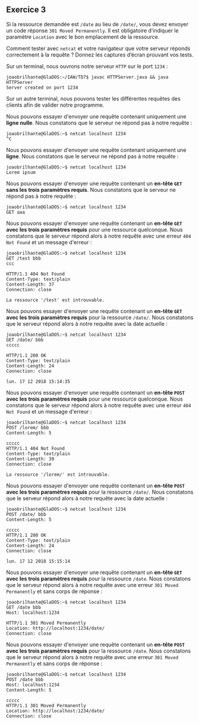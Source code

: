 ## Exercice 3

Si la ressource demandée est `/date` au lieu de `/date/`, vous devez envoyer un
code réponse `301 Moved Permanently`. Il est obligatoire d’indiquer le paramètre
`Location` avec le bon emplacement de la ressource.

Comment tester avec `netcat` et votre navigateur que votre serveur réponds
correctement à la requête ? Donnez les captures d’écran prouvant vos tests.

Sur un terminal, nous ouvrons notre serveur `HTTP` sur le port `1234` :

	joaobrilhante@GlaDOS:~/IAW/TD7$ javac HTTPServer.java && java HTTPServer
	Server created on port 1234

Sur un autre terminal, nous pouvons tester les différentes requêtes des clients
afin de valider notre programme.

Nous pouvons essayer d'envoyer une requête contenant uniquement une **ligne nulle**.
Nous constatons que le serveur ne répond pas à notre requête :

	joaobrilhante@GlaDOS:~$ netcat localhost 1234
	^C

Nous pouvons essayer d'envoyer une requête contenant uniquement une **ligne**.
Nous constatons que le serveur ne répond pas à notre requête :

	joaobrilhante@GlaDOS:~$ netcat localhost 1234
	Lorem ipsum

Nous pouvons essayer d'envoyer une requête contenant un **en-tête `GET` sans les
trois paramètres requis**. Nous constatons que le serveur ne répond pas à notre
requête :

	joaobrilhante@GlaDOS:~$ netcat localhost 1234
	GET aaa

Nous pouvons essayer d'envoyer une requête contenant un **en-tête `GET` avec les
trois paramètres requis** pour une ressource quelconque. Nous constatons que le
serveur répond alors à notre requête avec une erreur `404 Not Found` et un
message d'erreur :

	joaobrilhante@GlaDOS:~$ netcat localhost 1234
	GET /test bbb
	ccc

	HTTP/1.1 404 Not Found
	Content-Type: text/plain
	Content-Length: 37
	Connection: close

	La ressource '/test' est introuvable.

Nous pouvons essayer d'envoyer une requête contenant un **en-tête `GET` avec les
trois paramètres requis** pour la ressource `/date/`. Nous constatons que le
serveur répond alors à notre requête avec la date actuelle :

	joaobrilhante@GlaDOS:~$ netcat localhost 1234
	GET /date/ bbb
	ccccc

	HTTP/1.1 200 OK
	Content-Type: text/plain
	Content-Length: 24
	Connection: close

	lun. 17 12 2018 15:14:35

Nous pouvons essayer d'envoyer une requête contenant un **en-tête `POST` avec les
trois paramètres requis** pour une ressource quelconque. Nous constatons que le
serveur répond alors à notre requête avec une erreur `404 Not Found` et un
message d'erreur :

	joaobrilhante@GlaDOS:~$ netcat localhost 1234
	POST /lorem/ bbb
	Content-Length: 5

	ccccc
	HTTP/1.1 404 Not Found
	Content-Type: text/plain
	Content-Length: 39
	Connection: close

	La ressource '/lorem/' est introuvable.

Nous pouvons essayer d'envoyer une requête contenant un **en-tête `POST` avec les
trois paramètres requis** pour la ressource `/date/`. Nous constatons que le
serveur répond alors à notre requête avec la date actuelle :

	joaobrilhante@GlaDOS:~$ netcat localhost 1234
	POST /date/ bbb
	Content-Length: 5

	ccccc
	HTTP/1.1 200 OK
	Content-Type: text/plain
	Content-Length: 24
	Connection: close

	lun. 17 12 2018 15:15:14

Nous pouvons essayer d'envoyer une requête contenant un **en-tête `GET` avec les
trois paramètres requis** pour la ressource `/date`. Nous constatons que le
serveur répond alors à notre requête avec une erreur `301 Moved Permanently` et
sans corps de réponse :

	joaobrilhante@GlaDOS:~$ netcat localhost 1234
	GET /date bbb
	Host: localhost:1234

	HTTP/1.1 301 Moved Permanently
	Location: http://localhost:1234/date/
	Connection: close

Nous pouvons essayer d'envoyer une requête contenant un **en-tête `POST` avec les
trois paramètres requis** pour la ressource `/date`. Nous constatons que le
serveur répond alors à notre requête avec une erreur `301 Moved Permanently` et
sans corps de réponse :

	joaobrilhante@GlaDOS:~$ netcat localhost 1234
	POST /date bbb
	Host: localhost:1234
	Content-Length: 5

	ccccc
	HTTP/1.1 301 Moved Permanently
	Location: http://localhost:1234/date/
	Connection: close
